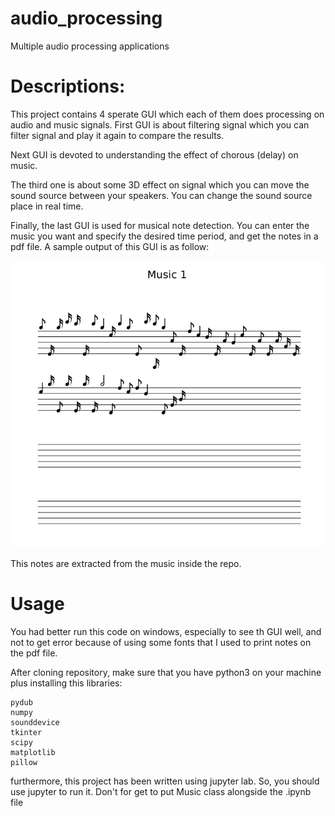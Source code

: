 # audio_processing
Multiple audio processing applications

# Descriptions:
This project contains 4 sperate GUI which each of them does processing on audio and music signals. First GUI is about filtering signal which you can filter signal and play it again to compare the results.

Next GUI is devoted to understanding the effect of chorous (delay) on music.

The third one is about some 3D effect on signal which you can move the sound source between your speakers. You can change the sound source place in real time.

Finally, the last GUI is used for musical note detection. You can enter the music you want and specify the desired time period, and get the notes in a pdf file. A sample output of this GUI is as follow:

<img src="/audio_proc1.png">

This notes are extracted from the music inside the repo.

# Usage
You had better run this code on windows, especially to see th GUI well, and not to get error because of using some fonts that I used to print notes on the pdf file. 

After cloning repository, make sure that you have python3 on your machine plus installing this libraries:

```
pydub
numpy
sounddevice
tkinter 
scipy
matplotlib
pillow
```
furthermore, this project has been written using jupyter lab. So, you should use jupyter to run it. Don't for get to put Music class alongside the .ipynb file
